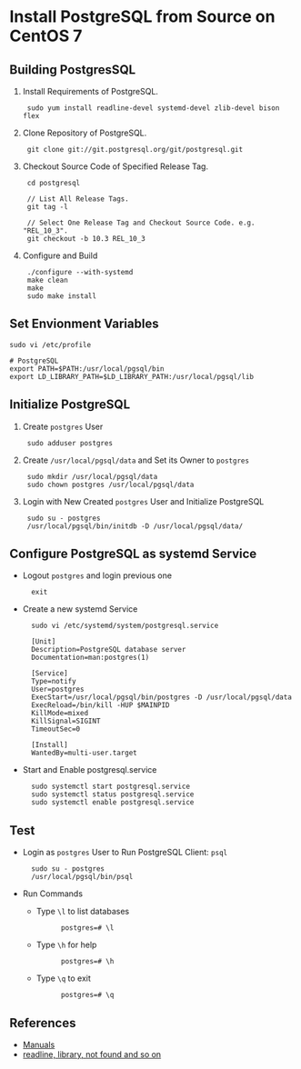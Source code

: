 # Install PostgreSQL from Source on CentOS 7

## Building PostgresSQL

1. Install Requirements of PostgreSQL.

        sudo yum install readline-devel systemd-devel zlib-devel bison flex

2. Clone Repository of PostgreSQL.

        git clone git://git.postgresql.org/git/postgresql.git

3. Checkout Source Code of Specified Release Tag.

        cd postgresql
        
        // List All Release Tags.
        git tag -l
        
        // Select One Release Tag and Checkout Source Code. e.g. "REL_10_3".
        git checkout -b 10.3 REL_10_3

4. Configure and Build

        ./configure --with-systemd
        make clean
        make
        sudo make install

## Set Envionment Variables

    sudo vi /etc/profile

    # PostgreSQL
    export PATH=$PATH:/usr/local/pgsql/bin
    export LD_LIBRARY_PATH=$LD_LIBRARY_PATH:/usr/local/pgsql/lib

## Initialize PostgreSQL

1. Create `postgres` User

        sudo adduser postgres

2. Create `/usr/local/pgsql/data` and Set its Owner to `postgres`

        sudo mkdir /usr/local/pgsql/data
        sudo chown postgres /usr/local/pgsql/data

3. Login with New Created `postgres` User and Initialize PostgreSQL

        sudo su - postgres
        /usr/local/pgsql/bin/initdb -D /usr/local/pgsql/data/

## Configure PostgreSQL as systemd Service

* Logout `postgres` and login previous one

        exit

* Create a new systemd Service

        sudo vi /etc/systemd/system/postgresql.service

        [Unit]
        Description=PostgreSQL database server
        Documentation=man:postgres(1)

        [Service]
        Type=notify
        User=postgres
        ExecStart=/usr/local/pgsql/bin/postgres -D /usr/local/pgsql/data
        ExecReload=/bin/kill -HUP $MAINPID
        KillMode=mixed
        KillSignal=SIGINT
        TimeoutSec=0

        [Install]
        WantedBy=multi-user.target

* Start and Enable postgresql.service

        sudo systemctl start postgresql.service
        sudo systemctl status postgresql.service
        sudo systemctl enable postgresql.service
        
## Test
* Login as `postgres` User to Run PostgreSQL Client: `psql`

        sudo su - postgres
        /usr/local/pgsql/bin/psql
    
* Run Commands

    * Type `\l` to list databases
        
                postgres=# \l

    * Type `\h` for help        
        
                postgres=# \h

    * Type `\q` to exit

                postgres=# \q

## References
* [Manuals](https://www.postgresql.org/docs/manuals/)
* [readline, library, not found and so on](https://www.postgresql.org/message-id/19715894.1058735473157.JavaMail.root@moeve)

